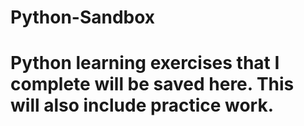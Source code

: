 # Python-Sandbox

# Python learning exercises that I complete will be saved here. This will also include practice work. 
